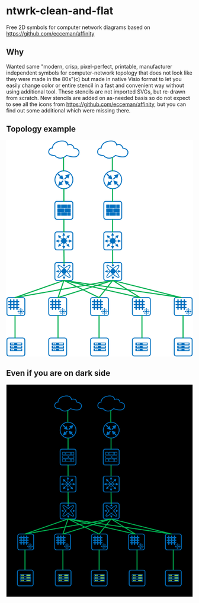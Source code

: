 # ntwrk-clean-and-flat
Free 2D symbols for computer network diagrams based on https://github.com/ecceman/affinity 

## Why
Wanted same "modern, crisp, pixel-perfect, printable, manufacturer independent symbols for computer-network topology that does not look like they were made in the 80s"(c) but made in native Visio format to let you easily change color or entire stencil in a fast and convenient way without using additional tool. These stencils are not imported SVGs, but re-drawn from scratch.
New stencils are added on as-needed basis so do not expect to see all the icons from https://github.com/ecceman/affinity, but you can find out some additional which were missing there.

## Topology example
![alt text](https://github.com/DukeNuke3D/ntwrk-clean-and-flat/blob/main/Example.png)

## Even if you are on dark side
![alt text](https://github.com/DukeNuke3D/ntwrk-clean-and-flat/blob/main/Example-dark.png)

